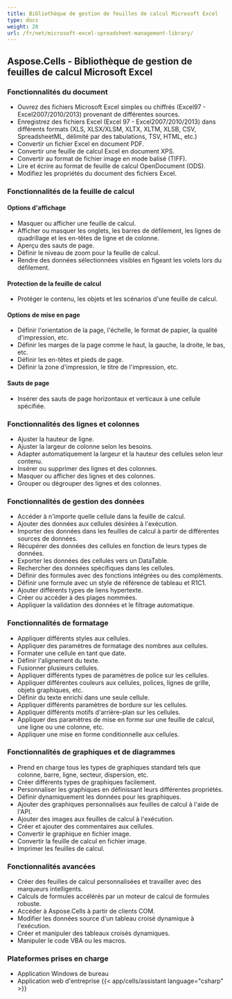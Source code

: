 ```yaml
---
title: Bibliothèque de gestion de feuilles de calcul Microsoft Excel
type: docs
weight: 20
url: /fr/net/microsoft-excel-spreadsheet-management-library/
---
```


## **Aspose.Cells - Bibliothèque de gestion de feuilles de calcul Microsoft Excel**
### **Fonctionnalités du document**
- Ouvrez des fichiers Microsoft Excel simples ou chiffrés (Excel97 - Excel2007/2010/2013) provenant de différentes sources.
- Enregistrez des fichiers Excel (Excel 97 - Excel2007/2010/2013) dans différents formats (XLS, XLSX/XLSM, XLTX, XLTM, XLSB, CSV, SpreadsheetML, délimité par des tabulations, TSV, HTML, etc.)
- Convertir un fichier Excel en document PDF.
- Convertir une feuille de calcul Excel en document XPS.
- Convertir au format de fichier image en mode balisé (TIFF).
- Lire et écrire au format de feuille de calcul OpenDocument (ODS).
- Modifiez les propriétés du document des fichiers Excel.
### **Fonctionnalités de la feuille de calcul**
#### **Options d'affichage**
- Masquer ou afficher une feuille de calcul.
- Afficher ou masquer les onglets, les barres de défilement, les lignes de quadrillage et les en-têtes de ligne et de colonne.
- Aperçu des sauts de page.
- Définir le niveau de zoom pour la feuille de calcul.
- Rendre des données sélectionnées visibles en figeant les volets lors du défilement.
#### **Protection de la feuille de calcul**
- Protéger le contenu, les objets et les scénarios d'une feuille de calcul.
#### **Options de mise en page**
- Définir l'orientation de la page, l'échelle, le format de papier, la qualité d'impression, etc.
- Définir les marges de la page comme le haut, la gauche, la droite, le bas, etc.
- Définir les en-têtes et pieds de page.
- Définir la zone d'impression, le titre de l'impression, etc.
#### **Sauts de page**
- Insérer des sauts de page horizontaux et verticaux à une cellule spécifiée.
### **Fonctionnalités des lignes et colonnes**
- Ajuster la hauteur de ligne.
- Ajuster la largeur de colonne selon les besoins.
- Adapter automatiquement la largeur et la hauteur des cellules selon leur contenu.
- Insérer ou supprimer des lignes et des colonnes.
- Masquer ou afficher des lignes et des colonnes.
- Grouper ou dégrouper des lignes et des colonnes.
### **Fonctionnalités de gestion des données**
- Accéder à n'importe quelle cellule dans la feuille de calcul.
- Ajouter des données aux cellules désirées à l'exécution.
- Importer des données dans les feuilles de calcul à partir de différentes sources de données.
- Récupérer des données des cellules en fonction de leurs types de données.
- Exporter les données des cellules vers un DataTable.
- Rechercher des données spécifiques dans les cellules.
- Définir des formules avec des fonctions intégrées ou des compléments.
- Définir une formule avec un style de référence de tableau et R1C1.
- Ajouter différents types de liens hypertexte.
- Créer ou accéder à des plages nommées.
- Appliquer la validation des données et le filtrage automatique.
### **Fonctionnalités de formatage**
- Appliquer différents styles aux cellules.
- Appliquer des paramètres de formatage des nombres aux cellules.
- Formater une cellule en tant que date.
- Définir l'alignement du texte.
- Fusionner plusieurs cellules.
- Appliquer différents types de paramètres de police sur les cellules.
- Appliquer différentes couleurs aux cellules, polices, lignes de grille, objets graphiques, etc.
- Définir du texte enrichi dans une seule cellule.
- Appliquer différents paramètres de bordure sur les cellules.
- Appliquer différents motifs d'arrière-plan sur les cellules.
- Appliquer des paramètres de mise en forme sur une feuille de calcul, une ligne ou une colonne, etc.
- Appliquer une mise en forme conditionnelle aux cellules.
### **Fonctionnalités de graphiques et de diagrammes**
- Prend en charge tous les types de graphiques standard tels que colonne, barre, ligne, secteur, dispersion, etc.
- Créer différents types de graphiques facilement.
- Personnaliser les graphiques en définissant leurs différentes propriétés.
- Définir dynamiquement les données pour les graphiques.
- Ajouter des graphiques personnalisés aux feuilles de calcul à l'aide de l'API.
- Ajouter des images aux feuilles de calcul à l'exécution.
- Créer et ajouter des commentaires aux cellules.
- Convertir le graphique en fichier image.
- Convertir la feuille de calcul en fichier image.
- Imprimer les feuilles de calcul.
### **Fonctionnalités avancées**
- Créer des feuilles de calcul personnalisées et travailler avec des marqueurs intelligents.
- Calculs de formules accélérés par un moteur de calcul de formules robuste.
- Accéder à Aspose.Cells à partir de clients COM.
- Modifier les données source d'un tableau croisé dynamique à l'exécution.
- Créer et manipuler des tableaux croisés dynamiques.
- Manipuler le code VBA ou les macros.
### **Plateformes prises en charge**
- Application Windows de bureau
- Application web d'entreprise
{{< app/cells/assistant language="csharp" >}}
